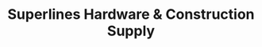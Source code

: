 ---
title: "Superlines Hardware & Construction Supply"
url: /calamba/superlines-hardware-und-construction-supply/
shop: Eisenwaren
---
